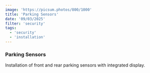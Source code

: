 ```yaml
---
image: 'https://picsum.photos/800/1000'
title: 'Parking Sensors'
date: '09/03/2025'
filter: 'security'
tags:
  - 'security'
  - 'installation'
---
```


### Parking Sensors

Installation of front and rear parking sensors with integrated display.